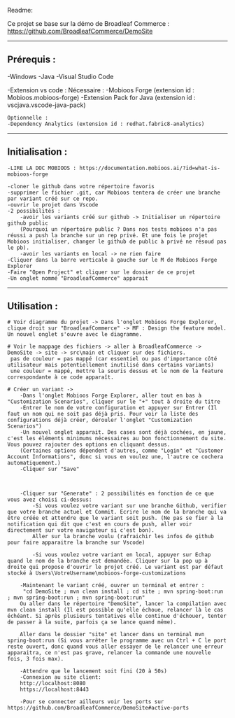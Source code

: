 Readme:

Ce projet se base sur la démo de Broadleaf Commerce : https://github.com/BroadleafCommerce/DemoSite

------------------------------------------------------------------------------------------------------
## Prérequis :
-Windows
-Java
-Visual Studio Code

-Extension vs code :
    Nécessaire : 
    -Mobioos Forge (extension id : Mobioos.mobioos-forge)
    -Extension Pack for Java (extension id : vscjava.vscode-java-pack)

    Optionnelle : 
    -Dependency Analytics (extension id : redhat.fabric8-analytics)
------------------------------------------------------------------------------------------------------
## Initialisation :
    -LIRE LA DOC MOBIOOS : https://documentation.mobioos.ai/?id=what-is-mobioos-forge 

    -cloner le github dans votre répertoire favoris
    -supprimer le fichier .git, car Mobioos tentera de créer une branche par variant créé sur ce repo.
    -ouvrir le projet dans Vscode
    -2 possibilités :
        -avoir les variants créé sur github -> Initialiser un répertoire github public 
        (Pourquoi un répertoire public ? Dans nos tests mobioos n'a pas réussi a push la branche sur un rep privé. Et une fois le projet Mobioos initialiser, changer le github de public à privé ne résoud pas le pb).
        -avoir les variants en local -> ne rien faire
    -Cliquer dans la barre verticale à gauche sur le M de Mobioos Forge Explorer
    -Faire "Open Project" et cliquer sur le dossier de ce projet
    -Un onglet nommé "BroadleafCommerce" apparait

------------------------------------------------------------------------------------------------------
## Utilisation :
    # Voir diagramme du projet -> Dans l'onglet Mobioos Forge Explorer, clique droit sur "BroadleafCommerce" -> MF : Design the feature model. Un nouvel onglet s'ouvre avec le diagramme.
    
    # Voir le mappage des fichiers -> aller à BroadleafCommerce -> DemoSite -> site -> src\main et cliquer sur des fichiers. 
     pas de couleur = pas mappé (car essentiel ou pas d'importance côté utilisateur mais potentiellement inutilisé dans certains variants)
     une couleur = mappé, mettre la souris dessus et le nom de la feature correspondante à ce code apparaît.

    # Créer un variant -> 
        -Dans l'onglet Mobioos Forge Explorer, aller tout en bas à "Customization Scenarios", cliquer sur le "+" tout à droite du titre
        -Entrer le nom de votre configuration et appuyer sur Entrer (Il faut un nom qui ne soit pas déjà pris. Pour voir la liste des configurations déjà créer, dérouler l'onglet "Customization Scenarios")
        -Un nouvel onglet apparait. Des cases sont déjà cochées, en jaune, c'est les éléments minimums nécessaires au bon fonctionnement du site. Vous pouvez rajouter des options en cliquant dessus.
        (Certaines options dépendent d'autres, comme "Login" et "Customer Account Informations", donc si vous en voulez une, l'autre ce cochera automatiquement.)
        -Cliquer sur "Save"
        


        -Cliquer sur "Generate" : 2 possibilités en fonction de ce que vous avez choisi ci-dessus:
            -Si vous voulez votre variant sur une branche Github, verifier que votre branche actuel et Commit. Ecrire le nom de la branche qui va être créée et attendre que le variant soit push. (Ne pas se fier à la notification qui dit que c'est en cours de push, aller voir directement sur votre navigateur si c'est bon).
            Aller sur la branche voulu (rafraichir les infos de github pour faire apparaitre la branche sur Vscode)

            -Si vous voulez votre variant en local, appuyer sur Echap quand le nom de la branche est demandée. Cliquer sur la pop up à droite qui propose d'ouvrir le projet créé. Le variant est par défaut stocké à Users\VotreUsername\mobioos-forge-customizations

        -Maintenant le variant créé, ouvrer un terminal et entrer :
         "cd DemoSite ; mvn clean install ; cd site ; mvn spring-boot:run ; mvn spring-boot:run ; mvn spring-boot:run"
        Ou aller dans le répertoire "DemoSite", lancer la compilation avec mvn clean install (Il est possible qu'elle échoue, relancer là le cas échéant. Si après plusieurs tentatives elle continue d'échouer, tenter de passer à la suite, parfois ça se lance quand même).

        Aller dans le dossier "site" et lancer dans un terminal mvn spring-boot:run (Si vous arrêter le programme avec un Ctrl + C le port reste ouvert, donc quand vous aller essayer de le relancer une erreur apparaitra, ce n'est pas grave, relancer la commande une nouvelle fois, 3 fois max).
        
        -Attendre que le lancement soit fini (20 à 50s)
        -Connexion au site client:
        http://localhost:8080
        https://localhost:8443

        -Pour se connecter ailleurs voir les ports sur https://github.com/BroadleafCommerce/DemoSite#active-ports